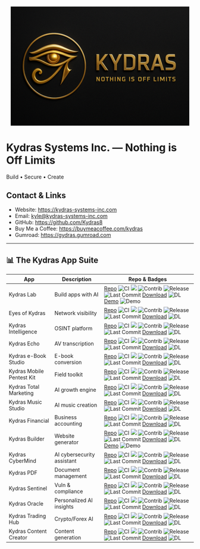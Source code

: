 <p align='center'>
  <img src='assets/kydras-logo.png' alt='Kydras Systems Inc.' width='480'/>
</p>

# Kydras Systems Inc. — Nothing is Off Limits
Build • Secure • Create

## Contact & Links
- Website: https://kydras-systems-inc.com
- Email: kyle@kydras-systems-inc.com
- GitHub: https://github.com/Kydras8
- Buy Me a Coffee: https://buymeacoffee.com/kydras
- Gumroad: https://gydras.gumroad.com

---

## 📊 The Kydras App Suite
| App | Description | Repo & Badges |
|---|---|---|
| Kydras Lab | Build apps with AI | [Repo](https://github.com/Kydras8/Kydras-Lab) ![CI](https://img.shields.io/github/actions/workflow/status/Kydras8/Kydras-Lab/ci.yml?style=flat-square) ![](https://img.shields.io/badge/-S-=flat-square&logo=Python) ![Contrib](https://img.shields.io/github/contributors/Kydras8/=flat-square) ![Release](https://img.shields.io/github/v/release/Kydras8/=flat-square) ![Last Commit](https://img.shields.io/github/last-commit/Kydras8/=flat-square) [Download](https://github.com/Kydras8/Kydras-Lab/releases/latest) ![DL](https://img.shields.io/badge/Download-Latest-blue?style=flat-square) [Demo](https://kydras8.github.io/Kydras-Lab/) ![Demo](https://img.shields.io/badge/Demo-Live-green?style=flat-square) |
| Eyes of Kydras | Network visibility | [Repo](https://github.com/Kydras8/Eyes-of-Kydras) ![CI](https://img.shields.io/github/actions/workflow/status/Kydras8/Eyes-of-Kydras/ci.yml?style=flat-square) ![](https://img.shields.io/badge/-S-=flat-square&logo=Python) ![Contrib](https://img.shields.io/github/contributors/Kydras8/=flat-square) ![Release](https://img.shields.io/github/v/release/Kydras8/=flat-square) ![Last Commit](https://img.shields.io/github/last-commit/Kydras8/=flat-square) [Download](https://github.com/Kydras8/Eyes-of-Kydras/releases/latest) ![DL](https://img.shields.io/badge/Download-Latest-blue?style=flat-square)  |
| Kydras Intelligence | OSINT platform | [Repo](https://github.com/Kydras8/Kydras-Intelligence) ![CI](https://img.shields.io/github/actions/workflow/status/Kydras8/Kydras-Intelligence/ci.yml?style=flat-square) ![](https://img.shields.io/badge/-S-=flat-square&logo=Python) ![Contrib](https://img.shields.io/github/contributors/Kydras8/=flat-square) ![Release](https://img.shields.io/github/v/release/Kydras8/=flat-square) ![Last Commit](https://img.shields.io/github/last-commit/Kydras8/=flat-square) [Download](https://github.com/Kydras8/Kydras-Intelligence/releases/latest) ![DL](https://img.shields.io/badge/Download-Latest-blue?style=flat-square)  |
| Kydras Echo | AV transcription | [Repo](https://github.com/Kydras8/KydrasEcho) ![CI](https://img.shields.io/github/actions/workflow/status/Kydras8/KydrasEcho/ci.yml?style=flat-square) ![](https://img.shields.io/badge/-S-=flat-square&logo=Python) ![Contrib](https://img.shields.io/github/contributors/Kydras8/=flat-square) ![Release](https://img.shields.io/github/v/release/Kydras8/=flat-square) ![Last Commit](https://img.shields.io/github/last-commit/Kydras8/=flat-square) [Download](https://github.com/Kydras8/KydrasEcho/releases/latest) ![DL](https://img.shields.io/badge/Download-Latest-blue?style=flat-square)  |
| Kydras e-Book Studio | E-book conversion | [Repo](https://github.com/Kydras8/Kydras-eBook-Studio) ![CI](https://img.shields.io/github/actions/workflow/status/Kydras8/Kydras-eBook-Studio/ci.yml?style=flat-square) ![](https://img.shields.io/badge/-S-=flat-square&logo=Python) ![Contrib](https://img.shields.io/github/contributors/Kydras8/=flat-square) ![Release](https://img.shields.io/github/v/release/Kydras8/=flat-square) ![Last Commit](https://img.shields.io/github/last-commit/Kydras8/=flat-square) [Download](https://github.com/Kydras8/Kydras-eBook-Studio/releases/latest) ![DL](https://img.shields.io/badge/Download-Latest-blue?style=flat-square)  |
| Kydras Mobile Pentest Kit | Field toolkit | [Repo](https://github.com/Kydras8/Kydras-Mobile-Pentest-Kit) ![CI](https://img.shields.io/github/actions/workflow/status/Kydras8/Kydras-Mobile-Pentest-Kit/ci.yml?style=flat-square) ![](https://img.shields.io/badge/-S-=flat-square&logo=Bash) ![Contrib](https://img.shields.io/github/contributors/Kydras8/=flat-square) ![Release](https://img.shields.io/github/v/release/Kydras8/=flat-square) ![Last Commit](https://img.shields.io/github/last-commit/Kydras8/=flat-square) [Download](https://github.com/Kydras8/Kydras-Mobile-Pentest-Kit/releases/latest) ![DL](https://img.shields.io/badge/Download-Latest-blue?style=flat-square)  |
| Kydras Total Marketing | AI growth engine | [Repo](https://github.com/Kydras8/Kydras-Total-Marketing) ![CI](https://img.shields.io/github/actions/workflow/status/Kydras8/Kydras-Total-Marketing/ci.yml?style=flat-square) ![](https://img.shields.io/badge/-S-=flat-square&logo=Python) ![Contrib](https://img.shields.io/github/contributors/Kydras8/=flat-square) ![Release](https://img.shields.io/github/v/release/Kydras8/=flat-square) ![Last Commit](https://img.shields.io/github/last-commit/Kydras8/=flat-square) [Download](https://github.com/Kydras8/Kydras-Total-Marketing/releases/latest) ![DL](https://img.shields.io/badge/Download-Latest-blue?style=flat-square)  |
| Kydras Music Studio | AI music creation | [Repo](https://github.com/Kydras8/Kydras-Music-Studio) ![CI](https://img.shields.io/github/actions/workflow/status/Kydras8/Kydras-Music-Studio/ci.yml?style=flat-square) ![](https://img.shields.io/badge/-S-=flat-square&logo=Python) ![Contrib](https://img.shields.io/github/contributors/Kydras8/=flat-square) ![Release](https://img.shields.io/github/v/release/Kydras8/=flat-square) ![Last Commit](https://img.shields.io/github/last-commit/Kydras8/=flat-square) [Download](https://github.com/Kydras8/Kydras-Music-Studio/releases/latest) ![DL](https://img.shields.io/badge/Download-Latest-blue?style=flat-square)  |
| Kydras Financial | Business accounting | [Repo](https://github.com/Kydras8/Kydras-Financial) ![CI](https://img.shields.io/github/actions/workflow/status/Kydras8/Kydras-Financial/ci.yml?style=flat-square) ![](https://img.shields.io/badge/-S-=flat-square&logo=Python) ![Contrib](https://img.shields.io/github/contributors/Kydras8/=flat-square) ![Release](https://img.shields.io/github/v/release/Kydras8/=flat-square) ![Last Commit](https://img.shields.io/github/last-commit/Kydras8/=flat-square) [Download](https://github.com/Kydras8/Kydras-Financial/releases/latest) ![DL](https://img.shields.io/badge/Download-Latest-blue?style=flat-square)  |
| Kydras Builder | Website generator | [Repo](https://github.com/Kydras8/Kydras-Builder) ![CI](https://img.shields.io/github/actions/workflow/status/Kydras8/Kydras-Builder/ci.yml?style=flat-square) ![](https://img.shields.io/badge/-S-=flat-square&logo=HTML) ![Contrib](https://img.shields.io/github/contributors/Kydras8/=flat-square) ![Release](https://img.shields.io/github/v/release/Kydras8/=flat-square) ![Last Commit](https://img.shields.io/github/last-commit/Kydras8/=flat-square) [Download](https://github.com/Kydras8/Kydras-Builder/releases/latest) ![DL](https://img.shields.io/badge/Download-Latest-blue?style=flat-square) [Demo](https://kydras8.github.io/Kydras-Builder/) ![Demo](https://img.shields.io/badge/Demo-Live-green?style=flat-square) |
| Kydras CyberMind | AI cybersecurity assistant | [Repo](https://github.com/Kydras8/Kydras-CyberMind) ![CI](https://img.shields.io/github/actions/workflow/status/Kydras8/Kydras-CyberMind/ci.yml?style=flat-square) ![](https://img.shields.io/badge/-S-=flat-square&logo=Python) ![Contrib](https://img.shields.io/github/contributors/Kydras8/=flat-square) ![Release](https://img.shields.io/github/v/release/Kydras8/=flat-square) ![Last Commit](https://img.shields.io/github/last-commit/Kydras8/=flat-square) [Download](https://github.com/Kydras8/Kydras-CyberMind/releases/latest) ![DL](https://img.shields.io/badge/Download-Latest-blue?style=flat-square)  |
| Kydras PDF | Document management | [Repo](https://github.com/Kydras8/Kydras-PDF) ![CI](https://img.shields.io/github/actions/workflow/status/Kydras8/Kydras-PDF/ci.yml?style=flat-square) ![](https://img.shields.io/badge/-S-=flat-square&logo=Python) ![Contrib](https://img.shields.io/github/contributors/Kydras8/=flat-square) ![Release](https://img.shields.io/github/v/release/Kydras8/=flat-square) ![Last Commit](https://img.shields.io/github/last-commit/Kydras8/=flat-square) [Download](https://github.com/Kydras8/Kydras-PDF/releases/latest) ![DL](https://img.shields.io/badge/Download-Latest-blue?style=flat-square)  |
| Kydras Sentinel | Vuln & compliance | [Repo](https://github.com/Kydras8/Kydras-Sentinel) ![CI](https://img.shields.io/github/actions/workflow/status/Kydras8/Kydras-Sentinel/ci.yml?style=flat-square) ![](https://img.shields.io/badge/-S-=flat-square&logo=Python) ![Contrib](https://img.shields.io/github/contributors/Kydras8/=flat-square) ![Release](https://img.shields.io/github/v/release/Kydras8/=flat-square) ![Last Commit](https://img.shields.io/github/last-commit/Kydras8/=flat-square) [Download](https://github.com/Kydras8/Kydras-Sentinel/releases/latest) ![DL](https://img.shields.io/badge/Download-Latest-blue?style=flat-square)  |
| Kydras Oracle | Personalized AI insights | [Repo](https://github.com/Kydras8/Kydras-Oracle) ![CI](https://img.shields.io/github/actions/workflow/status/Kydras8/Kydras-Oracle/ci.yml?style=flat-square) ![](https://img.shields.io/badge/-S-=flat-square&logo=Python) ![Contrib](https://img.shields.io/github/contributors/Kydras8/=flat-square) ![Release](https://img.shields.io/github/v/release/Kydras8/=flat-square) ![Last Commit](https://img.shields.io/github/last-commit/Kydras8/=flat-square) [Download](https://github.com/Kydras8/Kydras-Oracle/releases/latest) ![DL](https://img.shields.io/badge/Download-Latest-blue?style=flat-square)  |
| Kydras Trading Hub | Crypto/Forex AI | [Repo](https://github.com/Kydras8/Kydras-Trading-Hub) ![CI](https://img.shields.io/github/actions/workflow/status/Kydras8/Kydras-Trading-Hub/ci.yml?style=flat-square) ![](https://img.shields.io/badge/-S-=flat-square&logo=Python) ![Contrib](https://img.shields.io/github/contributors/Kydras8/=flat-square) ![Release](https://img.shields.io/github/v/release/Kydras8/=flat-square) ![Last Commit](https://img.shields.io/github/last-commit/Kydras8/=flat-square) [Download](https://github.com/Kydras8/Kydras-Trading-Hub/releases/latest) ![DL](https://img.shields.io/badge/Download-Latest-blue?style=flat-square)  |
| Kydras Content Creator | Content generation | [Repo](https://github.com/Kydras8/Kydras-Content-Creator) ![CI](https://img.shields.io/github/actions/workflow/status/Kydras8/Kydras-Content-Creator/ci.yml?style=flat-square) ![](https://img.shields.io/badge/-S-=flat-square&logo=Python) ![Contrib](https://img.shields.io/github/contributors/Kydras8/=flat-square) ![Release](https://img.shields.io/github/v/release/Kydras8/=flat-square) ![Last Commit](https://img.shields.io/github/last-commit/Kydras8/=flat-square) [Download](https://github.com/Kydras8/Kydras-Content-Creator/releases/latest) ![DL](https://img.shields.io/badge/Download-Latest-blue?style=flat-square)  |